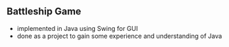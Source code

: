 ## Battleship Game

- implemented in Java using Swing for GUI
- done as a project to gain some experience and understanding of Java

